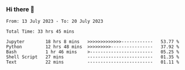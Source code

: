 ### Hi there 👋

<!--
**ututono/ututono** is a ✨ _special_ ✨ repository because its `README.md` (this file) appears on your GitHub profile.

Here are some ideas to get you started:

- 🔭 I’m currently working on ...
- 🌱 I’m currently learning ...
- 👯 I’m looking to collaborate on ...
- 🤔 I’m looking for help with ...
- 💬 Ask me about ...
- 📫 How to reach me: ...
- 😄 Pronouns: ...
- ⚡ Fun fact: ...
-->



<!--START_SECTION:waka-->

```text
From: 13 July 2023 - To: 20 July 2023

Total Time: 33 hrs 45 mins

Jupyter        18 hrs 8 mins   >>>>>>>>>>>>>------------   53.77 %
Python         12 hrs 48 mins  >>>>>>>>>----------------   37.92 %
Bash           1 hr 46 mins    >------------------------   05.25 %
Shell Script   27 mins         -------------------------   01.35 %
Text           22 mins         -------------------------   01.11 %
```

<!--END_SECTION:waka-->
